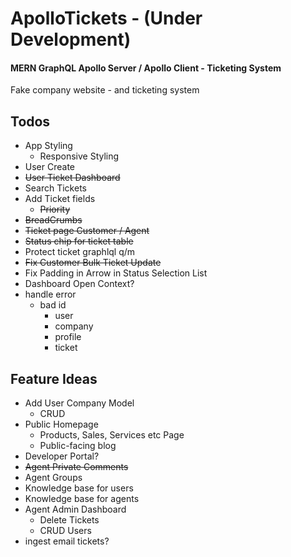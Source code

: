 # ApolloTickets - (Under Development)

#### MERN GraphQL Apollo Server / Apollo Client - Ticketing System

Fake company website - and ticketing system

## Todos

- App Styling
  - Responsive Styling
- User Create
- ~~User Ticket Dashboard~~
- Search Tickets
- Add Ticket fields
  - ~~Priority~~
- ~~BreadCrumbs~~
- ~~Ticket page Customer / Agent~~
- ~~Status chip for ticket table~~
- Protect ticket graphlql q/m
- ~~Fix Customer Bulk Ticket Update~~
- Fix Padding in Arrow in Status Selection List
- Dashboard Open Context?
- handle error
  - bad id
    - user
    - company
    - profile
    - ticket

## Feature Ideas

- Add User Company Model
  - CRUD
- Public Homepage
  - Products, Sales, Services etc Page
  - Public-facing blog
- Developer Portal?
- ~~Agent Private Comments~~
- Agent Groups
- Knowledge base for users
- Knowledge base for agents
- Agent Admin Dashboard
  - Delete Tickets
  - CRUD Users
- ingest email tickets?
